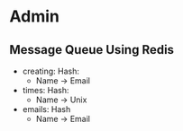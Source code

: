 # Admin

## Message Queue Using Redis

- creating: Hash:
  - Name -> Email
- times: Hash:
  - Name -> Unix
- emails: Hash
  - Name -> Email